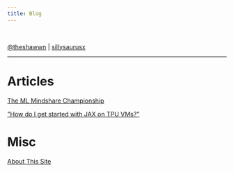 ```yaml
---
title: Blog
---
```


<br>

[@theshawwn](https://twitter.com/theshawwn) | [sillysaurusx](https://news.ycombinator.com/threads?id=sillysaurusx)

---

# Articles

[The ML Mindshare Championship](/mlmind)

["How do I get started with JAX on TPU VMs?"](/jaxintro)


# Misc

[About This Site](/site)
